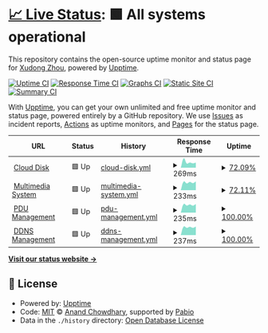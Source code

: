 # [📈 Live Status](https://ENDlezZenith.github.io/status): <!--live status--> **🟩 All systems operational**

This repository contains the open-source uptime monitor and status page for [Xudong Zhou](https://ENDlezZenith.github.io/status), powered by [Upptime](https://github.com/upptime/upptime).

[![Uptime CI](https://github.com/ENDlezZenith/status/workflows/Uptime%20CI/badge.svg)](https://github.com/ENDlezZenith/status/actions?query=workflow%3A%22Uptime+CI%22)
[![Response Time CI](https://github.com/ENDlezZenith/status/workflows/Response%20Time%20CI/badge.svg)](https://github.com/ENDlezZenith/status/actions?query=workflow%3A%22Response+Time+CI%22)
[![Graphs CI](https://github.com/ENDlezZenith/status/workflows/Graphs%20CI/badge.svg)](https://github.com/ENDlezZenith/status/actions?query=workflow%3A%22Graphs+CI%22)
[![Static Site CI](https://github.com/ENDlezZenith/status/workflows/Static%20Site%20CI/badge.svg)](https://github.com/ENDlezZenith/status/actions?query=workflow%3A%22Static+Site+CI%22)
[![Summary CI](https://github.com/ENDlezZenith/status/workflows/Summary%20CI/badge.svg)](https://github.com/ENDlezZenith/status/actions?query=workflow%3A%22Summary+CI%22)

With [Upptime](https://upptime.js.org), you can get your own unlimited and free uptime monitor and status page, powered entirely by a GitHub repository. We use [Issues](https://github.com/ENDlezZenith/status/issues) as incident reports, [Actions](https://github.com/ENDlezZenith/status/actions) as uptime monitors, and [Pages](https://ENDlezZenith.github.io/status) for the status page.

<!--start: status pages-->
<!-- This summary is generated by Upptime (https://github.com/upptime/upptime) -->
<!-- Do not edit this manually, your changes will be overwritten -->
<!-- prettier-ignore -->
| URL | Status | History | Response Time | Uptime |
| --- | ------ | ------- | ------------- | ------ |
| <img alt="" src="https://icons.duckduckgo.com/ip3/null.ico" height="13"> [Cloud Disk](endzz.eu.org) | 🟩 Up | [cloud-disk.yml](https://github.com/ENDlezZenith/status/commits/HEAD/history/cloud-disk.yml) | <details><summary><img alt="Response time graph" src="./graphs/cloud-disk/response-time-week.png" height="20"> 269ms</summary><br><a href="https://ENDlezZenith.github.io/status/history/cloud-disk"><img alt="Response time 269" src="https://img.shields.io/endpoint?url=https%3A%2F%2Fraw.githubusercontent.com%2FENDlezZenith%2Fstatus%2FHEAD%2Fapi%2Fcloud-disk%2Fresponse-time.json"></a><br><a href="https://ENDlezZenith.github.io/status/history/cloud-disk"><img alt="24-hour response time 238" src="https://img.shields.io/endpoint?url=https%3A%2F%2Fraw.githubusercontent.com%2FENDlezZenith%2Fstatus%2FHEAD%2Fapi%2Fcloud-disk%2Fresponse-time-day.json"></a><br><a href="https://ENDlezZenith.github.io/status/history/cloud-disk"><img alt="7-day response time 269" src="https://img.shields.io/endpoint?url=https%3A%2F%2Fraw.githubusercontent.com%2FENDlezZenith%2Fstatus%2FHEAD%2Fapi%2Fcloud-disk%2Fresponse-time-week.json"></a><br><a href="https://ENDlezZenith.github.io/status/history/cloud-disk"><img alt="30-day response time 269" src="https://img.shields.io/endpoint?url=https%3A%2F%2Fraw.githubusercontent.com%2FENDlezZenith%2Fstatus%2FHEAD%2Fapi%2Fcloud-disk%2Fresponse-time-month.json"></a><br><a href="https://ENDlezZenith.github.io/status/history/cloud-disk"><img alt="1-year response time 269" src="https://img.shields.io/endpoint?url=https%3A%2F%2Fraw.githubusercontent.com%2FENDlezZenith%2Fstatus%2FHEAD%2Fapi%2Fcloud-disk%2Fresponse-time-year.json"></a></details> | <details><summary><a href="https://ENDlezZenith.github.io/status/history/cloud-disk">72.09%</a></summary><a href="https://ENDlezZenith.github.io/status/history/cloud-disk"><img alt="All-time uptime 72.09%" src="https://img.shields.io/endpoint?url=https%3A%2F%2Fraw.githubusercontent.com%2FENDlezZenith%2Fstatus%2FHEAD%2Fapi%2Fcloud-disk%2Fuptime.json"></a><br><a href="https://ENDlezZenith.github.io/status/history/cloud-disk"><img alt="24-hour uptime 100.00%" src="https://img.shields.io/endpoint?url=https%3A%2F%2Fraw.githubusercontent.com%2FENDlezZenith%2Fstatus%2FHEAD%2Fapi%2Fcloud-disk%2Fuptime-day.json"></a><br><a href="https://ENDlezZenith.github.io/status/history/cloud-disk"><img alt="7-day uptime 72.09%" src="https://img.shields.io/endpoint?url=https%3A%2F%2Fraw.githubusercontent.com%2FENDlezZenith%2Fstatus%2FHEAD%2Fapi%2Fcloud-disk%2Fuptime-week.json"></a><br><a href="https://ENDlezZenith.github.io/status/history/cloud-disk"><img alt="30-day uptime 72.09%" src="https://img.shields.io/endpoint?url=https%3A%2F%2Fraw.githubusercontent.com%2FENDlezZenith%2Fstatus%2FHEAD%2Fapi%2Fcloud-disk%2Fuptime-month.json"></a><br><a href="https://ENDlezZenith.github.io/status/history/cloud-disk"><img alt="1-year uptime 72.09%" src="https://img.shields.io/endpoint?url=https%3A%2F%2Fraw.githubusercontent.com%2FENDlezZenith%2Fstatus%2FHEAD%2Fapi%2Fcloud-disk%2Fuptime-year.json"></a></details>
| <img alt="" src="https://icons.duckduckgo.com/ip3/null.ico" height="13"> [Multimedia System](endzz.eu.org) | 🟩 Up | [multimedia-system.yml](https://github.com/ENDlezZenith/status/commits/HEAD/history/multimedia-system.yml) | <details><summary><img alt="Response time graph" src="./graphs/multimedia-system/response-time-week.png" height="20"> 233ms</summary><br><a href="https://ENDlezZenith.github.io/status/history/multimedia-system"><img alt="Response time 233" src="https://img.shields.io/endpoint?url=https%3A%2F%2Fraw.githubusercontent.com%2FENDlezZenith%2Fstatus%2FHEAD%2Fapi%2Fmultimedia-system%2Fresponse-time.json"></a><br><a href="https://ENDlezZenith.github.io/status/history/multimedia-system"><img alt="24-hour response time 229" src="https://img.shields.io/endpoint?url=https%3A%2F%2Fraw.githubusercontent.com%2FENDlezZenith%2Fstatus%2FHEAD%2Fapi%2Fmultimedia-system%2Fresponse-time-day.json"></a><br><a href="https://ENDlezZenith.github.io/status/history/multimedia-system"><img alt="7-day response time 233" src="https://img.shields.io/endpoint?url=https%3A%2F%2Fraw.githubusercontent.com%2FENDlezZenith%2Fstatus%2FHEAD%2Fapi%2Fmultimedia-system%2Fresponse-time-week.json"></a><br><a href="https://ENDlezZenith.github.io/status/history/multimedia-system"><img alt="30-day response time 233" src="https://img.shields.io/endpoint?url=https%3A%2F%2Fraw.githubusercontent.com%2FENDlezZenith%2Fstatus%2FHEAD%2Fapi%2Fmultimedia-system%2Fresponse-time-month.json"></a><br><a href="https://ENDlezZenith.github.io/status/history/multimedia-system"><img alt="1-year response time 233" src="https://img.shields.io/endpoint?url=https%3A%2F%2Fraw.githubusercontent.com%2FENDlezZenith%2Fstatus%2FHEAD%2Fapi%2Fmultimedia-system%2Fresponse-time-year.json"></a></details> | <details><summary><a href="https://ENDlezZenith.github.io/status/history/multimedia-system">72.11%</a></summary><a href="https://ENDlezZenith.github.io/status/history/multimedia-system"><img alt="All-time uptime 72.11%" src="https://img.shields.io/endpoint?url=https%3A%2F%2Fraw.githubusercontent.com%2FENDlezZenith%2Fstatus%2FHEAD%2Fapi%2Fmultimedia-system%2Fuptime.json"></a><br><a href="https://ENDlezZenith.github.io/status/history/multimedia-system"><img alt="24-hour uptime 100.00%" src="https://img.shields.io/endpoint?url=https%3A%2F%2Fraw.githubusercontent.com%2FENDlezZenith%2Fstatus%2FHEAD%2Fapi%2Fmultimedia-system%2Fuptime-day.json"></a><br><a href="https://ENDlezZenith.github.io/status/history/multimedia-system"><img alt="7-day uptime 72.11%" src="https://img.shields.io/endpoint?url=https%3A%2F%2Fraw.githubusercontent.com%2FENDlezZenith%2Fstatus%2FHEAD%2Fapi%2Fmultimedia-system%2Fuptime-week.json"></a><br><a href="https://ENDlezZenith.github.io/status/history/multimedia-system"><img alt="30-day uptime 72.11%" src="https://img.shields.io/endpoint?url=https%3A%2F%2Fraw.githubusercontent.com%2FENDlezZenith%2Fstatus%2FHEAD%2Fapi%2Fmultimedia-system%2Fuptime-month.json"></a><br><a href="https://ENDlezZenith.github.io/status/history/multimedia-system"><img alt="1-year uptime 72.11%" src="https://img.shields.io/endpoint?url=https%3A%2F%2Fraw.githubusercontent.com%2FENDlezZenith%2Fstatus%2FHEAD%2Fapi%2Fmultimedia-system%2Fuptime-year.json"></a></details>
| <img alt="" src="https://icons.duckduckgo.com/ip3/null.ico" height="13"> [PDU Management](endzz.eu.org) | 🟩 Up | [pdu-management.yml](https://github.com/ENDlezZenith/status/commits/HEAD/history/pdu-management.yml) | <details><summary><img alt="Response time graph" src="./graphs/pdu-management/response-time-week.png" height="20"> 235ms</summary><br><a href="https://ENDlezZenith.github.io/status/history/pdu-management"><img alt="Response time 235" src="https://img.shields.io/endpoint?url=https%3A%2F%2Fraw.githubusercontent.com%2FENDlezZenith%2Fstatus%2FHEAD%2Fapi%2Fpdu-management%2Fresponse-time.json"></a><br><a href="https://ENDlezZenith.github.io/status/history/pdu-management"><img alt="24-hour response time 241" src="https://img.shields.io/endpoint?url=https%3A%2F%2Fraw.githubusercontent.com%2FENDlezZenith%2Fstatus%2FHEAD%2Fapi%2Fpdu-management%2Fresponse-time-day.json"></a><br><a href="https://ENDlezZenith.github.io/status/history/pdu-management"><img alt="7-day response time 235" src="https://img.shields.io/endpoint?url=https%3A%2F%2Fraw.githubusercontent.com%2FENDlezZenith%2Fstatus%2FHEAD%2Fapi%2Fpdu-management%2Fresponse-time-week.json"></a><br><a href="https://ENDlezZenith.github.io/status/history/pdu-management"><img alt="30-day response time 235" src="https://img.shields.io/endpoint?url=https%3A%2F%2Fraw.githubusercontent.com%2FENDlezZenith%2Fstatus%2FHEAD%2Fapi%2Fpdu-management%2Fresponse-time-month.json"></a><br><a href="https://ENDlezZenith.github.io/status/history/pdu-management"><img alt="1-year response time 235" src="https://img.shields.io/endpoint?url=https%3A%2F%2Fraw.githubusercontent.com%2FENDlezZenith%2Fstatus%2FHEAD%2Fapi%2Fpdu-management%2Fresponse-time-year.json"></a></details> | <details><summary><a href="https://ENDlezZenith.github.io/status/history/pdu-management">100.00%</a></summary><a href="https://ENDlezZenith.github.io/status/history/pdu-management"><img alt="All-time uptime 100.00%" src="https://img.shields.io/endpoint?url=https%3A%2F%2Fraw.githubusercontent.com%2FENDlezZenith%2Fstatus%2FHEAD%2Fapi%2Fpdu-management%2Fuptime.json"></a><br><a href="https://ENDlezZenith.github.io/status/history/pdu-management"><img alt="24-hour uptime 100.00%" src="https://img.shields.io/endpoint?url=https%3A%2F%2Fraw.githubusercontent.com%2FENDlezZenith%2Fstatus%2FHEAD%2Fapi%2Fpdu-management%2Fuptime-day.json"></a><br><a href="https://ENDlezZenith.github.io/status/history/pdu-management"><img alt="7-day uptime 100.00%" src="https://img.shields.io/endpoint?url=https%3A%2F%2Fraw.githubusercontent.com%2FENDlezZenith%2Fstatus%2FHEAD%2Fapi%2Fpdu-management%2Fuptime-week.json"></a><br><a href="https://ENDlezZenith.github.io/status/history/pdu-management"><img alt="30-day uptime 100.00%" src="https://img.shields.io/endpoint?url=https%3A%2F%2Fraw.githubusercontent.com%2FENDlezZenith%2Fstatus%2FHEAD%2Fapi%2Fpdu-management%2Fuptime-month.json"></a><br><a href="https://ENDlezZenith.github.io/status/history/pdu-management"><img alt="1-year uptime 100.00%" src="https://img.shields.io/endpoint?url=https%3A%2F%2Fraw.githubusercontent.com%2FENDlezZenith%2Fstatus%2FHEAD%2Fapi%2Fpdu-management%2Fuptime-year.json"></a></details>
| <img alt="" src="https://icons.duckduckgo.com/ip3/null.ico" height="13"> [DDNS Management](endzz.eu.org) | 🟩 Up | [ddns-management.yml](https://github.com/ENDlezZenith/status/commits/HEAD/history/ddns-management.yml) | <details><summary><img alt="Response time graph" src="./graphs/ddns-management/response-time-week.png" height="20"> 237ms</summary><br><a href="https://ENDlezZenith.github.io/status/history/ddns-management"><img alt="Response time 237" src="https://img.shields.io/endpoint?url=https%3A%2F%2Fraw.githubusercontent.com%2FENDlezZenith%2Fstatus%2FHEAD%2Fapi%2Fddns-management%2Fresponse-time.json"></a><br><a href="https://ENDlezZenith.github.io/status/history/ddns-management"><img alt="24-hour response time 237" src="https://img.shields.io/endpoint?url=https%3A%2F%2Fraw.githubusercontent.com%2FENDlezZenith%2Fstatus%2FHEAD%2Fapi%2Fddns-management%2Fresponse-time-day.json"></a><br><a href="https://ENDlezZenith.github.io/status/history/ddns-management"><img alt="7-day response time 237" src="https://img.shields.io/endpoint?url=https%3A%2F%2Fraw.githubusercontent.com%2FENDlezZenith%2Fstatus%2FHEAD%2Fapi%2Fddns-management%2Fresponse-time-week.json"></a><br><a href="https://ENDlezZenith.github.io/status/history/ddns-management"><img alt="30-day response time 237" src="https://img.shields.io/endpoint?url=https%3A%2F%2Fraw.githubusercontent.com%2FENDlezZenith%2Fstatus%2FHEAD%2Fapi%2Fddns-management%2Fresponse-time-month.json"></a><br><a href="https://ENDlezZenith.github.io/status/history/ddns-management"><img alt="1-year response time 237" src="https://img.shields.io/endpoint?url=https%3A%2F%2Fraw.githubusercontent.com%2FENDlezZenith%2Fstatus%2FHEAD%2Fapi%2Fddns-management%2Fresponse-time-year.json"></a></details> | <details><summary><a href="https://ENDlezZenith.github.io/status/history/ddns-management">100.00%</a></summary><a href="https://ENDlezZenith.github.io/status/history/ddns-management"><img alt="All-time uptime 100.00%" src="https://img.shields.io/endpoint?url=https%3A%2F%2Fraw.githubusercontent.com%2FENDlezZenith%2Fstatus%2FHEAD%2Fapi%2Fddns-management%2Fuptime.json"></a><br><a href="https://ENDlezZenith.github.io/status/history/ddns-management"><img alt="24-hour uptime 100.00%" src="https://img.shields.io/endpoint?url=https%3A%2F%2Fraw.githubusercontent.com%2FENDlezZenith%2Fstatus%2FHEAD%2Fapi%2Fddns-management%2Fuptime-day.json"></a><br><a href="https://ENDlezZenith.github.io/status/history/ddns-management"><img alt="7-day uptime 100.00%" src="https://img.shields.io/endpoint?url=https%3A%2F%2Fraw.githubusercontent.com%2FENDlezZenith%2Fstatus%2FHEAD%2Fapi%2Fddns-management%2Fuptime-week.json"></a><br><a href="https://ENDlezZenith.github.io/status/history/ddns-management"><img alt="30-day uptime 100.00%" src="https://img.shields.io/endpoint?url=https%3A%2F%2Fraw.githubusercontent.com%2FENDlezZenith%2Fstatus%2FHEAD%2Fapi%2Fddns-management%2Fuptime-month.json"></a><br><a href="https://ENDlezZenith.github.io/status/history/ddns-management"><img alt="1-year uptime 100.00%" src="https://img.shields.io/endpoint?url=https%3A%2F%2Fraw.githubusercontent.com%2FENDlezZenith%2Fstatus%2FHEAD%2Fapi%2Fddns-management%2Fuptime-year.json"></a></details>

<!--end: status pages-->

[**Visit our status website →**](https://ENDlezZenith.github.io/status)

## 📄 License

- Powered by: [Upptime](https://github.com/upptime/upptime)
- Code: [MIT](./LICENSE) © [Anand Chowdhary](https://anandchowdhary.com), supported by [Pabio](https://pabio.com)
- Data in the `./history` directory: [Open Database License](https://opendatacommons.org/licenses/odbl/1-0/)
